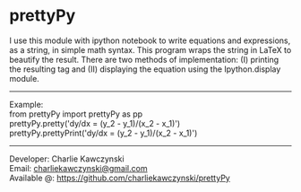 prettyPy
========

I use this module with ipython notebook to write equations and expressions, as a string, in simple math syntax. This program wraps the string in LaTeX to beautify the result. There are two methods of implementation: (I) printing the resulting tag and (II) displaying the equation using the Ipython.display module. <br>

--------------------------------------------------

Example: <br>
from prettyPy import prettyPy as pp <br>
prettyPy.pretty('dy/dx = (y_2 - y_1)/(x_2 - x_1)') <br>
prettyPy.prettyPrint('dy/dx = (y_2 - y_1)/(x_2 - x_1)') <br>

--------------------------------------------------

Developer: Charlie Kawczynski <br>
Email:       charliekawczynski@gmail.com <br>
Available @: https://github.com/charliekawczynski/prettyPy <br>
